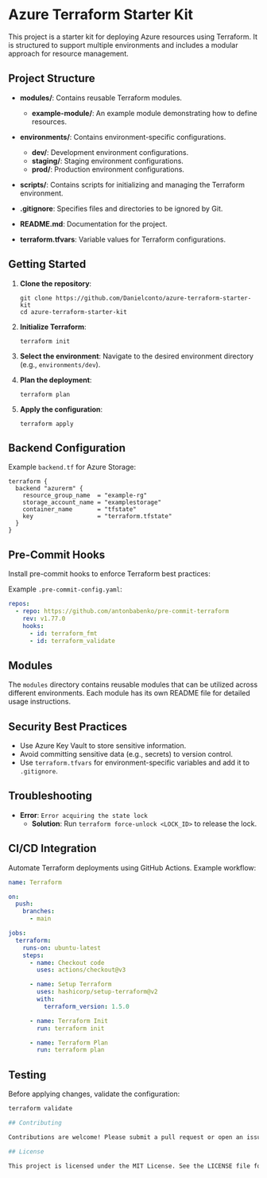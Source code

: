 # Azure Terraform Starter Kit

This project is a starter kit for deploying Azure resources using Terraform. It is structured to support multiple environments and includes a modular approach for resource management.

## Project Structure

- **modules/**: Contains reusable Terraform modules.
  - **example-module/**: An example module demonstrating how to define resources.
  
- **environments/**: Contains environment-specific configurations.
  - **dev/**: Development environment configurations.
  - **staging/**: Staging environment configurations.
  - **prod/**: Production environment configurations.
- **scripts/**: Contains scripts for initializing and managing the Terraform environment.

- **.gitignore**: Specifies files and directories to be ignored by Git.

- **README.md**: Documentation for the project.

- **terraform.tfvars**: Variable values for Terraform configurations.

## Getting Started

1. **Clone the repository**:
   ```
   git clone https://github.com/Danielconto/azure-terraform-starter-kit
   cd azure-terraform-starter-kit
   ```

2. **Initialize Terraform**:
   ```
   terraform init
   ```

3. **Select the environment**:
   Navigate to the desired environment directory (e.g., `environments/dev`).

4. **Plan the deployment**:
   ```
   terraform plan
   ```

5. **Apply the configuration**:
   ```
   terraform apply
   ```

## Backend Configuration

Example `backend.tf` for Azure Storage:

```hcl
terraform {
  backend "azurerm" {
    resource_group_name  = "example-rg"
    storage_account_name = "examplestorage"
    container_name       = "tfstate"
    key                  = "terraform.tfstate"
  }
}
```

## Pre-Commit Hooks

Install pre-commit hooks to enforce Terraform best practices:

Example `.pre-commit-config.yaml`:
```yaml
repos:
  - repo: https://github.com/antonbabenko/pre-commit-terraform
    rev: v1.77.0
    hooks:
      - id: terraform_fmt
      - id: terraform_validate
```

## Modules

The `modules` directory contains reusable modules that can be utilized across different environments. Each module has its own README file for detailed usage instructions.

## Security Best Practices

- Use Azure Key Vault to store sensitive information.
- Avoid committing sensitive data (e.g., secrets) to version control.
- Use `terraform.tfvars` for environment-specific variables and add it to `.gitignore`.


## Troubleshooting

- **Error**: `Error acquiring the state lock`
  - **Solution**: Run `terraform force-unlock <LOCK_ID>` to release the lock.

## CI/CD Integration

Automate Terraform deployments using GitHub Actions. Example workflow:

```yaml
name: Terraform

on:
  push:
    branches:
      - main

jobs:
  terraform:
    runs-on: ubuntu-latest
    steps:
      - name: Checkout code
        uses: actions/checkout@v3

      - name: Setup Terraform
        uses: hashicorp/setup-terraform@v2
        with:
          terraform_version: 1.5.0

      - name: Terraform Init
        run: terraform init

      - name: Terraform Plan
        run: terraform plan
```

## Testing

Before applying changes, validate the configuration:
```bash
terraform validate

## Contributing

Contributions are welcome! Please submit a pull request or open an issue for any enhancements or bug fixes.

## License

This project is licensed under the MIT License. See the LICENSE file for details.